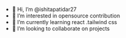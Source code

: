 
- 👋 Hi, I’m @ishitapatidar27
- 👀 I’m interested in  opensource contribution
- 🌱 I’m currently learning react .tailwind css
- 💞️ I’m looking to collaborate on projects 


<!---
ishitapatidar27/ishitapatidar27 is a ✨ special ✨ repository because its `README.md` (this file) appears on your GitHub profile.
You can click the Preview link to take a look at your changes.
--->
